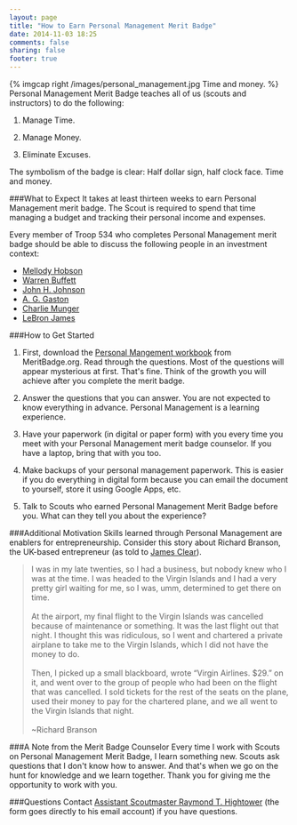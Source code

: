 ```yaml
---
layout: page
title: "How to Earn Personal Management Merit Badge"
date: 2014-11-03 18:25
comments: false
sharing: false
footer: true
---
```

{% imgcap right /images/personal_management.jpg Time and money. %}
Personal Management Merit Badge teaches all of us (scouts and instructors) to do the following:

1. Manage Time.

2. Manage Money.

3. Eliminate Excuses.

The symbolism of the badge is clear: Half dollar sign, half clock face. Time and money.

###What to Expect
It takes at least thirteen weeks to earn Personal Management merit badge. The Scout is required to spend that time managing a budget and tracking their personal income and expenses.

Every member of Troop 534 who completes Personal Management merit badge should be able to discuss the following people in an investment context:

* [Mellody Hobson](https://www.arielinvestments.com/our-team/#hobson)
* [Warren Buffett](http://www.berkshirehathaway.com/)
* [John H. Johnson](http://www.thehistorymakers.com/biography/john-h-johnson-40)
* [A. G. Gaston](http://www.c-span.org/video/?180835-1/book-discussion-black-titan-g-gaston)
* [Charlie Munger](http://www.berkshirehathaway.com/)
* [LeBron James](http://www.fool.com/ecap/the_motley_fool/lebron-james-the-next-warren-buffett)

###How to Get Started

1. First, download the [Personal Mangement workbook](http://meritbadge.org/wiki/images/f/fa/Personal_Management.pdf) from MeritBadge.org. Read through the questions. Most of the questions will appear mysterious at first. That's fine. Think of the growth you will achieve after you complete the merit badge.

2. Answer the questions that you can answer. You are not expected to know everything in advance. Personal Management is a learning experience.

3. Have your paperwork (in digital or paper form) with you every time you meet with your Personal Management merit badge counselor. If you have a laptop, bring that with you too.

4. Make backups of your personal management paperwork. This is easier if you do everything in digital form because you can email the document to yourself, store it using Google Apps, etc.

5. Talk to Scouts who earned Personal Management Merit Badge before you. What can they tell you about the experience? 

###Additional Motivation
Skills learned through Personal Management are enablers for entrepreneurship. Consider this story about Richard Branson, the UK-based entrepreneur (as told to [James Clear](http://jamesclear.com/successful-people-start-before-they-feel-ready)).

>I was in my late twenties, so I had a business, but nobody knew who I was at the time. I was headed to the Virgin Islands and I had a very pretty girl waiting for me, so I was, umm, determined to get there on time.
>&nbsp;<br/><br/>
>At the airport, my final flight to the Virgin Islands was cancelled because of maintenance or something. It was the last flight out that night. I thought this was ridiculous, so I went and chartered a private airplane to take me to the Virgin Islands, which I did not have the money to do.
>&nbsp;<br/><br/>
>Then, I picked up a small blackboard, wrote “Virgin Airlines. $29.” on it, and went over to the group of people who had been on the flight that was cancelled. I sold tickets for the rest of the seats on the plane, used their money to pay for the chartered plane, and we all went to the Virgin Islands that night.
>&nbsp;<br/><br/>
>~Richard Branson

###A Note from the Merit Badge Counselor
Every time I work with Scouts on Personal Management Merit Badge, I learn something new. Scouts ask questions that I don't know how to answer. And that's when we go on the hunt for knowledge and we learn together. Thank you for giving me the opportunity to work with you.

###Questions
Contact [Assistant Scoutmaster Raymond T. Hightower](http://rayhightower.com/contact/) (the form goes directly to his email account) if you have questions.

